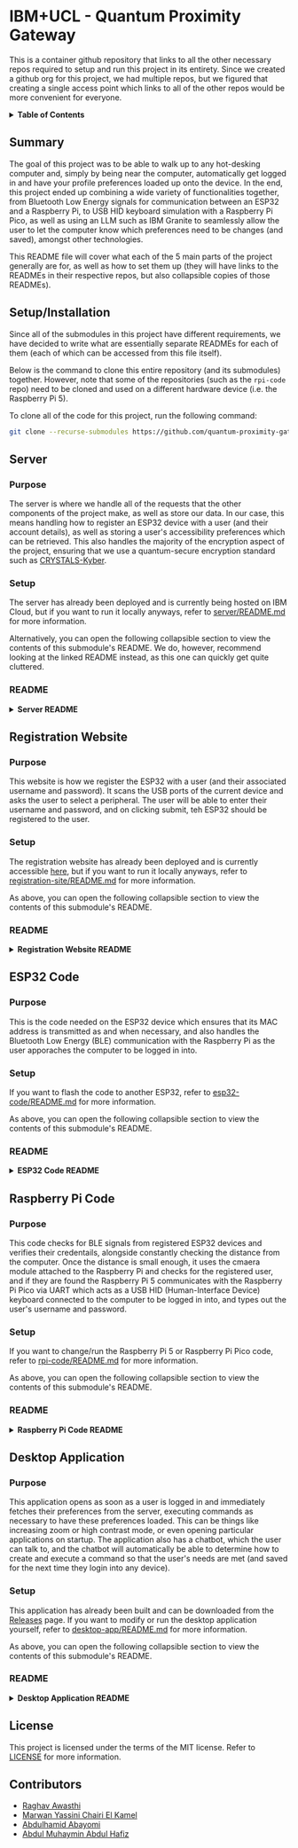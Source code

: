 # IBM+UCL - Quantum Proximity Gateway

This is a container github repository that links to all the other necessary repos required to setup and run this project in its entirety. Since we created a github org for this project, we had multiple repos, but we figured that creating a single access point which links to all of the other repos would be more convenient for everyone.

<details>
  <summary><strong>Table of Contents</strong></summary>

- [Summary](#summary)
- [Setup/Installation](#setupinstallation)
- [Server](#server)
  - [Purpose](#purpose)
  - [Setup](#setup)
  - [README](#readme)
- [Registration Website](#registration-website)
  - [Purpose](#purpose-1)
  - [Setup](#setup-1)
  - [README](#readme-1)
- [ESP32 Code](#esp32-code)
  - [Purpose](#purpose-2)
  - [Setup](#setup-2)
  - [README](#readme-2)
- [Raspberry Pi Code](#raspberry-pi-code)
  - [Purpose](#purpose-3)
  - [Setup](#setup-3)
  - [README](#readme-3)
- [Desktop Application](#desktop-application)
  - [Purpose](#purpose-4)
  - [Setup](#setup-4)
  - [README](#readme-4)
- [License](#license)
- [Contributors](#contributors)

</details>

## Summary

The goal of this project was to be able to walk up to any hot-desking computer and, simply by being near the computer, automatically get logged in and have your profile preferences loaded up onto the device. In the end, this project ended up combining a wide variety of functionalities together, from Bluetooth Low Energy signals for communication between an ESP32 and a Raspberry Pi, to USB HID keyboard simulation with a Raspberry Pi Pico, as well as using an LLM such as IBM Granite to seamlessly allow the user to let the computer know which preferences need to be changes (and saved), amongst other technologies.

This README file will cover what each of the 5 main parts of the project generally are for, as well as how to set them up (they will have links to the READMEs in their respective repos, but also collapsible copies of those READMEs).

## Setup/Installation

Since all of the submodules in this project have different requirements, we have decided to write what are essentially separate READMEs for each of them (each of which can be accessed from this file itself).

Below is the command to clone this entire repository (and its submodules) together. However, note that some of the repositories (such as the `rpi-code` repo) need to be cloned and used on a different hardware device (i.e. the Raspberry Pi 5).

To clone all of the code for this project, run the following command:

```bash
git clone --recurse-submodules https://github.com/quantum-proximity-gateway/main.git
```

## Server

### Purpose

The server is where we handle all of the requests that the other components of the project make, as well as store our data. In our case, this means handling how to register an ESP32 device with a user (and their account details), as well as storing a user's accessibility preferences which can be retrieved. This also handles the majority of the encryption aspect of the project, ensuring that we use a quantum-secure encryption standard such as [CRYSTALS-Kyber](https://pq-crystals.org/kyber/).

### Setup

The server has already been deployed and is currently being hosted on IBM Cloud, but if you want to run it locally anyways, refer to [server/README.md](https://github.com/quantum-proximity-gateway/server/blob/main/README.md) for more information.

Alternatively, you can open the following collapsible section to view the contents of this submodule's README. We do, however, recommend looking at the linked README instead, as this one can quickly get quite cluttered.

### README

<details>
    <summary><strong>Server README</strong></summary>

---

{{SERVER_README}}

---

</details>

## Registration Website

### Purpose

This website is how we register the ESP32 with a user (and their associated username and password). It scans the USB ports of the current device and asks the user to select a peripheral. The user will be able to enter their username and password, and on clicking submit, teh ESP32 should be registered to the user.

### Setup

The registration website has already been deployed and is currently accessible [here](https://registration-site-ecru.vercel.app/), but if you want to run it locally anyways, refer to [registration-site/README.md](https://github.com/quantum-proximity-gateway/registration-site/blob/main/README.md) for more information.

As above, you can open the following collapsible section to view the contents of this submodule's README.

### README

<details>
    <summary><strong>Registration Website README</strong></summary>

---

{{REGISTRATION_README}}

---

</details>

## ESP32 Code

### Purpose

This is the code needed on the ESP32 device which ensures that its MAC address is transmitted as and when necessary, and also handles the Bluetooth Low Energy (BLE) communication with the Raspberry Pi as the user apporaches the computer to be logged in into.

### Setup

If you want to flash the code to another ESP32, refer to [esp32-code/README.md](https://github.com/quantum-proximity-gateway/esp32-code/blob/main/README.md) for more information.

As above, you can open the following collapsible section to view the contents of this submodule's README.

### README

<details>
    <summary><strong>ESP32 Code README</strong></summary>

---

{{ESP32_README}}

---

</details>

## Raspberry Pi Code

### Purpose

This code checks for BLE signals from registered ESP32 devices and verifies their credentails, alongside constantly checking the distance from the computer. Once the distance is small enough, it uses the cmaera module attached to the Raspberry Pi and checks for the registered user, and if they are found the Raspberry Pi 5 communicates with the Raspberry Pi Pico via UART which acts as a USB HID (Human-Interface Device) keyboard connected to the computer to be logged in into, and types out the user's username and password.

### Setup

If you want to change/run the Raspberry Pi 5 or Raspberry Pi Pico code, refer to [rpi-code/README.md](https://github.com/quantum-proximity-gateway/rpi-code/blob/main/README.md) for more information.

As above, you can open the following collapsible section to view the contents of this submodule's README.

### README

<details>
    <summary><strong>Raspberry Pi Code README</strong></summary>

---

{{RPI_README}}

---

</details>

## Desktop Application

### Purpose

This application opens as soon as a user is logged in and immediately fetches their preferences from the server, executing commands as necessary to have these preferences loaded. This can be things like increasing zoom or high contrast mode, or even opening particular applications on startup. The application also has a chatbot, which the user can talk to, and the chatbot will automatically be able to determine how to create and execute a command so that the user's needs are met (and saved for the next time they login into any device).

### Setup

This application has already been built and can be downloaded from the [Releases](https://github.com/quantum-proximity-gateway/desktop-app/releases) page. If you want to modify or run the desktop application yourself, refer to [desktop-app/README.md](https://github.com/quantum-proximity-gateway/desktop-app/blob/main/README.md) for more information.

As above, you can open the following collapsible section to view the contents of this submodule's README.

### README

<details>
    <summary><strong>Desktop Application README</strong></summary>

---

{{DESKTOP_README}}

---

</details>

## License

This project is licensed under the terms of the MIT license. Refer to [LICENSE](LICENSE) for more information.

## Contributors

- [Raghav Awasthi](https://github.com/raghav2005)
- [Marwan Yassini Chairi El Kamel](https://github.com/marwan141)
- [Abdulhamid Abayomi](https://github.com/248abdul)
- [Abdul Muhaymin Abdul Hafiz](https://github.com/abmu)
